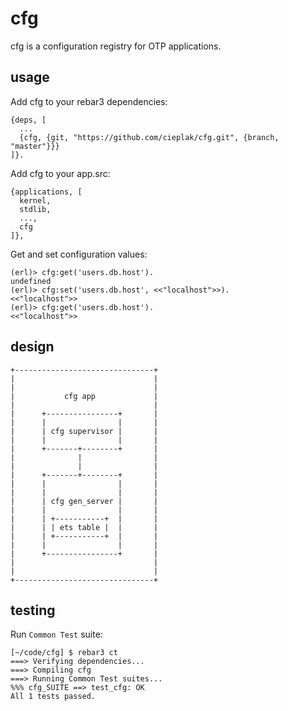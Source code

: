 cfg
=====

cfg is a configuration registry for OTP applications.

usage
-----

Add cfg to your rebar3 dependencies:
```
{deps, [
  ...
  {cfg, {git, "https://github.com/cieplak/cfg.git", {branch, "master"}}}
]}.
```

Add cfg to your app.src:
```
{applications, [
  kernel,
  stdlib,
  ...,
  cfg
]},
```

Get and set configuration values:
```
(erl)> cfg:get('users.db.host').
undefined
(erl)> cfg:set('users.db.host', <<"localhost">>).
<<"localhost">>
(erl)> cfg:get('users.db.host').
<<"localhost">>
```

design
------

```
+-------------------------------+
|                               |
|                               |
|           cfg app             |
|                               |
|      +----------------+       |
|      |                |       |
|      | cfg supervisor |       |
|      |                |       |
|      +-------+--------+       |
|              |                |
|              |                |
|      +-------+--------+       |
|      |                |       |
|      |                |       |
|      | cfg gen_server |       |
|      |                |       |
|      | +-----------+  |       |
|      | | ets table |  |       |
|      | +-----------+  |       |
|      |                |       |
|      +----------------+       |
|                               |
|                               |
+-------------------------------+
```

testing
-------

Run `Common Test` suite:
```
[~/code/cfg] $ rebar3 ct
===> Verifying dependencies...
===> Compiling cfg
===> Running Common Test suites...
%%% cfg_SUITE ==> test_cfg: OK
All 1 tests passed.
```

